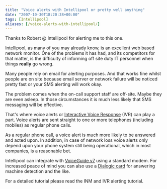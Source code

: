 ```yaml
---
title: "Voice alerts with Intellipool or pretty well anything"
date: "2007-10-30T18:20:38+00:00"
tags: [Intellipool]
aliases: [/voice-alerts-with-intellipool/]
---
```


Thanks to Robert @ Intellipool for alerting me to this one.

Intellipool, as many of you may already know, is an excellent web based network monitor. One of the problems it has had, and its competitors for that matter, is the difficulty of informing off site duty IT personnel when things **really** go wrong.

Many people rely on email for alerting purposes. And that works fine whilst people are on site because email server or network failure will be noticed pretty fast or your SMS alerting will work okay.

The problem comes when the on-call support staff are off-site. Maybe they are even asleep. In those circumstances it is much less likely that SMS messaging will be effective.

That's where voice alerts or [Interactive Voice Response](https://en.wikipedia.org/wiki/Interactive_voice_response) (IVR) can play a part. Voice alerts are sent straight to one or more telephones (including mobiles) as regular phone calls.

As a regular phone call, a voice alert is much more likely to be answered and acted upon. In addition, in case of network loss voice alerts only depend upon your phone system still being operational, which in most companies, is a reasonable bet.

Intellipool can integrate with [VoiceGuide v7](http://www.voiceguide.com/) using a standard modem. For increased peace of mind you can also use a [Dialogic card](http://www.voiceguide.com/suppRecomHardware.htm) for answering machine detection and the like.

For a detailed tutorial please read the INM and IVR alerting tutorial.
